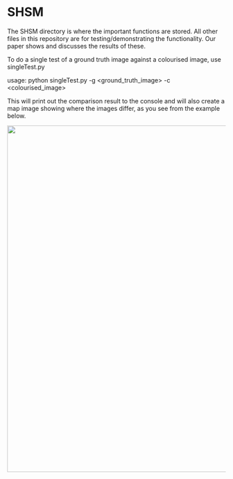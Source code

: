 # SHSM

The SHSM directory is where the important functions are stored.  All other
files in this repository are for testing/demonstrating the functionality.
Our paper shows and discusses the results of these.


To do a single test of a ground truth image against a colourised image, use
singleTest.py

usage: python singleTest.py -g <ground_truth_image> -c <colourised_image>

This will print out the comparison result to the console and will also create
a map image showing where the images differ, as you see from the example below.

<img src='https:/github.com/seanmullery/SSIM_SHSM_map.png' width=800>

